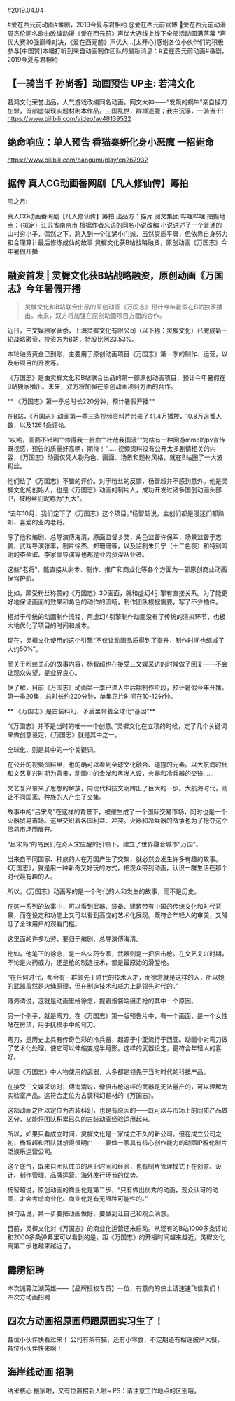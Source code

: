 #2019.04.04

#爱在西元前动画#番剧，2019今夏与君相约 
@爱在西元前官博
爱在西元前动漫  周杰伦同名歌曲改编动漫《爱在西元前》声优大选线上线下全部活动圆满落幕 °声优大赛20强巅峰对决，《爱在西元前》声优大...[太开心]感谢各位小伙伴们的积极参与[中国赞]本喵打听到来自动画制作团队的最新消息：#爱在西元前动画#番剧，2019今夏与君相约 
 
## 【一骑当千 孙尚香】动画预告 UP主: 若鸿文化

若鸿文化荣誉出品，人气游戏改编同名动画。网文大神——“发飙的蜗牛”亲自操刀加盟，首部虚拟现实题材剧本作品。三国乱世，群雄逐鹿；我主沉浮，一骑当千!
https://www.bilibili.com/video/av48139532

## 绝命响应：单人预告 香猫秦妍化身小恶魔 一招毙命

https://www.bilibili.com/bangumi/play/ep267932

## 据传 真人CG动画番网剧【凡人修仙传】筹拍

院之月:

真人CG动画番网剧【凡人修仙传】筹拍
出品方：猫片 阅文集团 哔哩哔哩
拍摄地点：（拟定）江苏省南京市
根据作者忘语的同名小说改编
小说讲述了一个普通的山村穷小子，偶然之下，跨入到一个江湖小门派，虽然资质平庸，但依靠自身努力和合理算计最后修炼成仙的故事
灵樨文化获B站战略融资，原创动画《万国志》今年暑假开播

## 融资首发 | 灵樨文化获B站战略融资，原创动画《万国志》今年暑假开播


> 灵樨文化和B站联合出品的原创动画《万国志》预计今年暑假在B站独家播出。未来，双方将加强在原创动画项目方面的合作。  

近日，三文娱独家获悉，上海灵樨文化有限公司（以下称：灵樨文化）已完成新一轮战略融资，投资方为B站，持股比例23.53%。  

本轮融资资金已到账，主要用于原创动画项目《万国志》第一季的制作、运营，以及新项目的开发等。

《万国志》是由灵樨文化和B站联合出品的第一部原创动画项目，预计今年暑假在B站独家播出。未来，双方将加强在原创动画项目方面的合作。


** 《万国志》第一季总时长220分钟，预计暑假开播**

在B站，《万国志》动画第一季三条视频资料片带来了41.4万播放，10.8万追番人数，以及1264条评论。

“哎哟，画面不错哟”“帅得我一脸血”“壮哉我国漫”“为啥有一种网游mmo的pv宣传既视感，预告的质量好高啊，期待！”……视频资料没有公开太多剧情相关的内容，《万国志》动画仅凭人物角色、画面、场景和题材风格，就在B站圈了一大波粉丝。



他们给了《万国志》不错的评价。对于粉丝的反馈，杨智超并不感到意外。他是灵樨文化的创始人，也是《万国志》动画的制片人，成功开发过诸多国创动画头部IP，被粉丝们昵称为“九大”。  

“去年10月，我们定下了《万国志》这个项目。”杨智超说，主创们都是漫迷们都熟知、喜爱的业内老将。

除了他和编剧、总导演傅海清，原画监督彡奘，角色监督许保军，场景监督于志鹏，武戏导演张丰，制片徐杰、郑珊珊等，以及监制朱贝宁（十二色夜）和特别鸣谢的李金滨、李家豪导演等也都是业内资深从业者。

这些“老将”，能直接从剧本、制作、推广和商业化等各个方面为一部原创商业动画保驾护航。

比如，颇受粉丝称赞的《万国志》3D画面，就和虚幻4引擎有直接关系。为了能更好地保证画面的效果和角色的动作的流畅，制作团队根据需要，写了不少插件。

相对于传统的动画制作流程，用虚幻4引擎制作动画没有了传统的渲染环节，也极大地优化了项目的时间和成本。

现在，灵樨文化使用的这个引擎“不仅让动画品质得到了提升，制作时间也缩减了大约50%”。

而关于粉丝关心的故事内容，杨智超也在接受三文娱采访的时候做了回复——不会让观众失望，是业界良心。

据了解，目前《万国志》动画第一季已进入中后期制作阶段，预计暑假今年开播。第一季20集，总时长约220分钟，单集正片时间在10-12分钟。  

** 《万国志》是古装科幻，矛盾里带着全球化“基因”**

“《万国志》并不是当时的唯一一个创意。”灵樨文化在立项的时候，定了几个关键词来做创意设定，《万国志》就是其中之一。  

全球化，则是其中的一个关键词。

在公开的视频资料里，也的确可以看到全球文化融合、碰撞的元素。以大航海时代和文艺复兴时期为背景，动画中的金发和黑发人设，火器和冷兵器的交锋……


文艺复兴带来了思想的解放，向现代科技文明跨出了巨大的一步。大航海时代，则让不同国家、种族的人产生了交集。

故事中的“吕宋岛”在这样的背景下，被催生成了一个国际交易市场，同时也是一个火器贸易市场。这里交织着各国利益、冲突。火器和冷兵器的战争也为了抢夺这个贸易市场而展开。

“吕宋岛”的岛民们在奇人宋应醒的引领下，建立了世界融合城市“万国”。 

当来自不同国家、种族的人在万国产生了交集，就必然会发生许多有趣的故事。《万国志》，就是用一种新奇又好玩的方式，把观众带到动画，认识一群生活在那个时代最有趣的人。

所以，《万国志》动画写的是一个时代的人和发生的故事，而不是历史。

在这一系列的故事中，可以看到武器、装备、建筑带有中国的传统文化和时代背景，而在设定和功能上又可以看到高度的艺术化展现。既符合年轻人的审美，又降低了全球用户的观看门槛。

这里面的许多功劳，要归于编剧、总导演傅海清。

比如，他笔下的徐念，是一名火药专家，武器则是一把狙击枪。在文艺复兴时期，不论是火药威力，还是枪的制造技术，都是最原始的滑膛枪。 


“在任何时代，都会有一群领先于时代的技术人才，而徐念就是这样的人，所以她的武器虽然是火绳原理，但在制造技术和威力上是领先时代的。”  

傅海清说，这就是动画里给徐念，提着烟袋端狙击枪的其中一个原因。


 另一个例子，就是弯刀。在《万国志》第一版预告片中，有一个画面，是一个女性站在房顶，用手抚摸手中的弯刀。

弯刀，是历史上具有传奇色彩的冷兵器，起源于中亚流行于西亚。动画中对弯刀做了艺术化处理，使它可以伸缩变成半月形。这样的武器设定，更符合年轻人的喜好。


纵观《万国志》中人物使用的武器，大多都是领先于当时时代的科技产品。

在接受三文娱采访时，傅海清说，像狙击枪这样的武器是无法量产的，可以理解为实验室产品。这符合定位为古装科幻题材的《万国志》。

这部动画之所以定位为古装科幻，也是有原因的——既可以与市场上的同质产品做区分，又能将团队积累已久的古装动画经验运用起来。

所以，如果只看成立时间，灵樨文化是一家成立不久的新公司。但在成立公司之初，杨智超和团队就想得很明白——要做一家具有核心创作能力的动画IP孵化制片泛娱乐运营公司。

这个底气，既来自团队成员的从业时间和经验，也有制片管理模式下在创意、设计、制作管理、品牌运营、海外发行环节的优势。

杨智超说，原创动画的商业化是第二步，“只有做出优秀的动画，观众认可的动画，才会考虑商业化。商业化是有无限种可能性的。”

换句话说，第一步要把动画做好，要做到让自己和观众满意。

目前，灵樨文化对《万国志》的商业化运营还未启动。从现有的B站1000多条评论和2000多条弹幕里可以看到的是，距《万国志》的开播时间越来越近，灵樨文化离第二步也越来越近了。
 
## 霹雳招聘

本次诚募江湖英雄——【品牌授权专员】一位，有意向的侠士请速速飞信我们！
四次方动画招聘

## 四次方动画招原画师跟原画实习生了！
各位小伙伴快看过来！
公司有茶有猫，还有小零食，不定期还有榴莲披萨大餐，各位小伙伴快来啊！                                                            
## 海岸线动画   招聘

纳米核心 搬家啦，又有位置招新人啦~
PS：请注意工作地点的区别哦。   
